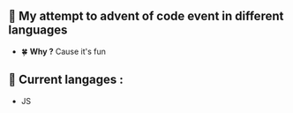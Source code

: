 ## 🍁 My attempt to advent of code event in different languages

- 🍀 **Why ?** Cause it's fun

## 🍃 Current langages :

- JS
